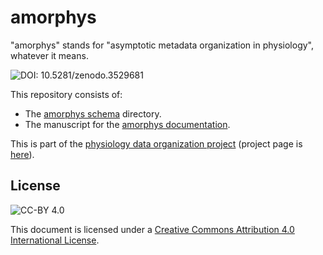 # amorphys

"amorphys" stands for "asymptotic metadata organization in physiology", whatever it means.

![DOI: 10.5281/zenodo.3529681](https://zenodo.org/badge/doi/10.5281/zenodo.3529681.svg)

This repository consists of:

- The [amorphys schema](schema) directory.
- The manuscript for the [amorphys documentation](https://amorphys-documentation.readthedocs.io/).

This is part of the [physiology data organization project](https://physiology-data-organization.readthedocs.io/)
(project page is [here](https://github.com/gwappa/physiology-data-organization)).

## License

![CC-BY 4.0](https://i.creativecommons.org/l/by/4.0/88x31.png)

This document is licensed under a [Creative Commons Attribution 4.0 International License](http://creativecommons.org/licenses/by/4.0/).
